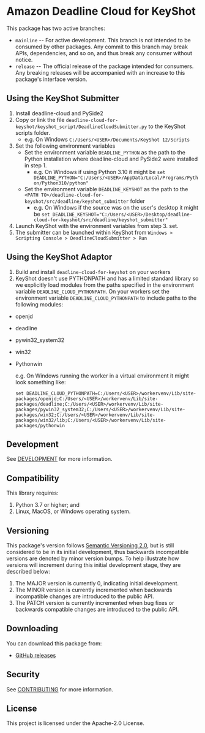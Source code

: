 # Amazon Deadline Cloud for KeyShot

This package has two active branches:

- `mainline` -- For active development. This branch is not intended to be consumed by other packages. Any commit to this branch may break APIs, dependencies, and so on, and thus break any consumer without notice.
- `release` -- The official release of the package intended for consumers. Any breaking releases will be accompanied with an increase to this package's interface version.

## Using the KeyShot Submitter

1. Install deadline-cloud and PySide2
2. Copy or link the file `deadline-cloud-for-keyshot/keyshot_script/DeadlineCloudSubmitter.py` to the KeyShot scripts folder.
    - e.g. On Windows `C:/Users/<USER>/Documents/KeyShot 12/Scripts`
3. Set the following environment variables
    - Set the environment variable `DEADLINE_PYTHON` as the path to the Python installation where deadline-cloud and PySide2 were installed in step 1.
      - e.g. On Windows if using Python 3.10 it might be `set DEADLINE_PYTHON="C:/Users/<USER>/AppData/Local/Programs/Python/Python310/python"`
    - Set the environment variable `DEADLINE_KEYSHOT` as the path to the `<PATH TO>/deadline-cloud-for-keyshot/src/deadline/keyshot_submitter` folder
      - e.g. On Windows if the source was on the user's desktop it might be  `set DEADLINE_KEYSHOT="C:/Users/<USER>/Desktop/deadline-cloud-for-keyshot/src/deadline/keyshot_submitter"`
4. Launch KeyShot with the environment variables from step 3. set.
5. The submitter can be launched within KeyShot from `Windows > Scripting Console > DeadlineCloudSubmitter > Run`

## Using the KeyShot Adaptor

1. Build and install `deadline-cloud-for-keyshot` on your workers
2. KeyShot doesn't use PYTHONPATH and has a limited standard library so we explicitly load modules from the paths specified in the environment variable `DEADLINE_CLOUD_PYTHONPATH`. On your workers set the environment variable `DEADLINE_CLOUD_PYTHONPATH` to include paths to the following modules:
  - openjd
  - deadline
  - pywin32_system32
  - win32
  - Pythonwin

    e.g. On Windows running the worker in a virtual environment it might look something like:
    ```
    set DEADLINE_CLOUD_PYTHONPATH=C:/Users/<USER>/workervenv/Lib/site-packages/openjd;C:/Users/<USER>/workervenv/Lib/site-packages/deadline;C:/Users/<USER>/workervenv/Lib/site-packages/pywin32_system32;C:/Users/<USER>/workervenv/Lib/site-packages/win32;C:/Users/<USER>/workervenv/Lib/site-packages/win32/lib;C:/Users/<USER>/workervenv/Lib/site-packages/pythonwin
    ```

## Development

See [DEVELOPMENT](DEVELOPMENT.md) for more information.

## Compatibility

This library requires:

1. Python 3.7 or higher; and
2. Linux, MacOS, or Windows operating system.

## Versioning

This package's version follows [Semantic Versioning 2.0](https://semver.org/), but is still considered to be in its 
initial development, thus backwards incompatible versions are denoted by minor version bumps. To help illustrate how
versions will increment during this initial development stage, they are described below:

1. The MAJOR version is currently 0, indicating initial development. 
2. The MINOR version is currently incremented when backwards incompatible changes are introduced to the public API. 
3. The PATCH version is currently incremented when bug fixes or backwards compatible changes are introduced to the public API. 

## Downloading

You can download this package from:
- [GitHub releases](https://github.com/casillas2/deadline-cloud-for-keyshot/releases)

## Security

See [CONTRIBUTING](CONTRIBUTING.md#security-issue-notifications) for more information.

## License

This project is licensed under the Apache-2.0 License.
